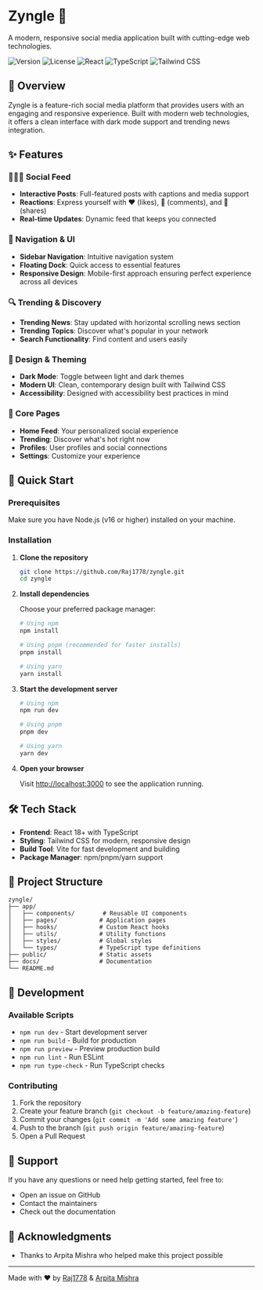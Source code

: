 # Zyngle 🚀

A modern, responsive social media application built with cutting-edge web technologies.

![Version](https://img.shields.io/badge/version-1.0.0-blue.svg)
![License](https://img.shields.io/badge/license-MIT-green.svg)
![React](https://img.shields.io/badge/React-18+-61DAFB.svg?logo=react)
![TypeScript](https://img.shields.io/badge/TypeScript-4.9+-3178C6.svg?logo=typescript)
![Tailwind CSS](https://img.shields.io/badge/Tailwind%20CSS-3.0+-06B6D4.svg?logo=tailwindcss)

## 🌟 Overview

Zyngle is a feature-rich social media platform that provides users with an engaging and responsive experience. Built with modern web technologies, it offers a clean interface with dark mode support and trending news integration.

## ✨ Features

### 🧑‍🤝‍🧑 Social Feed
- **Interactive Posts**: Full-featured posts with captions and media support
- **Reactions**: Express yourself with ❤️ (likes), 💬 (comments), and 🔁 (shares)
- **Real-time Updates**: Dynamic feed that keeps you connected

### 🧭 Navigation & UI
- **Sidebar Navigation**: Intuitive navigation system
- **Floating Dock**: Quick access to essential features
- **Responsive Design**: Mobile-first approach ensuring perfect experience across all devices

### 🔍 Trending & Discovery
- **Trending News**: Stay updated with horizontal scrolling news section
- **Trending Topics**: Discover what's popular in your network
- **Search Functionality**: Find content and users easily

### 🎨 Design & Theming
- **Dark Mode**: Toggle between light and dark themes
- **Modern UI**: Clean, contemporary design built with Tailwind CSS
- **Accessibility**: Designed with accessibility best practices in mind

### 📱 Core Pages
- **Home Feed**: Your personalized social experience
- **Trending**: Discover what's hot right now
- **Profiles**: User profiles and social connections
- **Settings**: Customize your experience

## 🚀 Quick Start

### Prerequisites

Make sure you have Node.js (v16 or higher) installed on your machine.

### Installation

1. **Clone the repository**
   ```bash
   git clone https://github.com/Raj1778/zyngle.git
   cd zyngle
   ```

2. **Install dependencies**
   
   Choose your preferred package manager:
   
   ```bash
   # Using npm
   npm install
   
   # Using pnpm (recommended for faster installs)
   pnpm install
   
   # Using yarn
   yarn install
   ```

3. **Start the development server**
   ```bash
   # Using npm
   npm run dev
   
   # Using pnpm
   pnpm dev
   
   # Using yarn
   yarn dev
   ```

4. **Open your browser**
   
   Visit [http://localhost:3000](http://localhost:3000) to see the application running.

## 🛠️ Tech Stack

- **Frontend**: React 18+ with TypeScript
- **Styling**: Tailwind CSS for modern, responsive design
- **Build Tool**: Vite for fast development and building
- **Package Manager**: npm/pnpm/yarn support

## 📁 Project Structure

```
zyngle/
├── app/
│   ├── components/        # Reusable UI components
│   ├── pages/            # Application pages
│   ├── hooks/            # Custom React hooks
│   ├── utils/            # Utility functions
│   ├── styles/           # Global styles
│   └── types/            # TypeScript type definitions
├── public/               # Static assets
├── docs/                 # Documentation
└── README.md
```

## 🎯 Development

### Available Scripts

- `npm run dev` - Start development server
- `npm run build` - Build for production
- `npm run preview` - Preview production build
- `npm run lint` - Run ESLint
- `npm run type-check` - Run TypeScript checks

### Contributing

1. Fork the repository
2. Create your feature branch (`git checkout -b feature/amazing-feature`)
3. Commit your changes (`git commit -m 'Add some amazing feature'`)
4. Push to the branch (`git push origin feature/amazing-feature`)
5. Open a Pull Request

## 🤝 Support

If you have any questions or need help getting started, feel free to:

- Open an issue on GitHub
- Contact the maintainers
- Check out the documentation

## 🙏 Acknowledgments

- Thanks to Arpita Mishra who helped make this project possible

---

Made with ❤️ by [Raj1778](https://github.com/Raj1778) & [Arpita Mishra](https://github.com/Arpita-2755)
